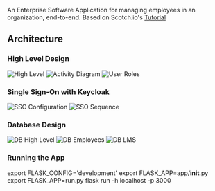 
An Enterprise Software Application for managing employees in an organization, end-to-end.
Based on Scotch.io's [Tutorial](https://scotch.io/tutorials/build-a-crud-web-app-with-python-and-flask-part-one)

## Architecture
### High Level Design
![High Level](https://raw.githubusercontent.com/manmeet3/PeoplePlus-cmpe272/master/artifacts/high-level.png)
![Activity Diagram](https://raw.githubusercontent.com/manmeet3/PeoplePlus-cmpe272/master/artifacts/activity-diagram.png)
![User Roles](https://raw.githubusercontent.com/manmeet3/PeoplePlus-cmpe272/master/artifacts/user-roles.png)
### Single Sign-On with Keycloak
![SSO Configuration](https://raw.githubusercontent.com/manmeet3/PeoplePlus-cmpe272/master/artifacts/sso-configuration.png)
![SSO Sequence](https://raw.githubusercontent.com/manmeet3/PeoplePlus-cmpe272/master/artifacts/sso-sequence.png)
### Database Design
![DB High Level](https://raw.githubusercontent.com/manmeet3/PeoplePlus-cmpe272/master/artifacts/db-high-level.png)
![DB Employees](https://raw.githubusercontent.com/manmeet3/PeoplePlus-cmpe272/master/artifacts/emp-db-design.png)
![DB LMS](https://raw.githubusercontent.com/manmeet3/PeoplePlus-cmpe272/master/artifacts/lms-db-design.png)

### Running the App
export FLASK_CONFIG='development'
export FLASK_APP=app/__init__.py
export FLASK_APP=run.py
flask run -h localhost -p 3000
